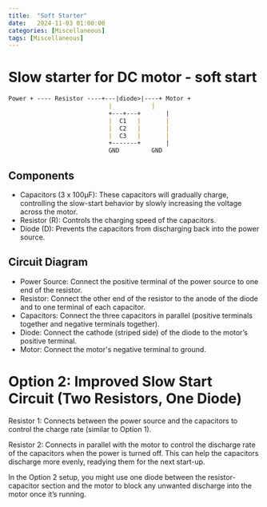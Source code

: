 ```yaml
---
title:  "Soft Starter"
date:   2024-11-03 01:00:00
categories: [Miscellaneous] 
tags: [Miscellaneous]
---
```



# Slow starter for DC motor - soft start

```markdown
Power + ---- Resistor ----+---|diode>|----+ Motor +
                            |           |
                            +---+---+       |
                            |  C1   |       |
                            |  C2   |       |
                            |  C3   |       |
                            +-------+       |
                            GND         GND
```

## Components
- Capacitors (3 x 100µF): These capacitors will gradually charge, controlling the slow-start behavior by slowly increasing the voltage across the motor.
- Resistor (R): Controls the charging speed of the capacitors.
- Diode (D): Prevents the capacitors from discharging back into the power source.

## Circuit Diagram

- Power Source: Connect the positive terminal of the power source to one end of the resistor.
- Resistor: Connect the other end of the resistor to the anode of the diode and to one terminal of each capacitor.
- Capacitors: Connect the three capacitors in parallel (positive terminals together and negative terminals together).
- Diode: Connect the cathode (striped side) of the diode to the motor’s positive terminal.
- Motor: Connect the motor's negative terminal to ground.

# Option 2: Improved Slow Start Circuit (Two Resistors, One Diode)
Resistor 1: Connects between the power source and the capacitors to control the charge rate (similar to Option 1).

Resistor 2: Connects in parallel with the motor to control the discharge rate of the capacitors when the power is turned off. This can help the capacitors discharge more evenly, readying them for the next start-up.

In the Option 2 setup, you might use one diode between the resistor-capacitor section and the motor to block any unwanted discharge into the motor once it’s running.